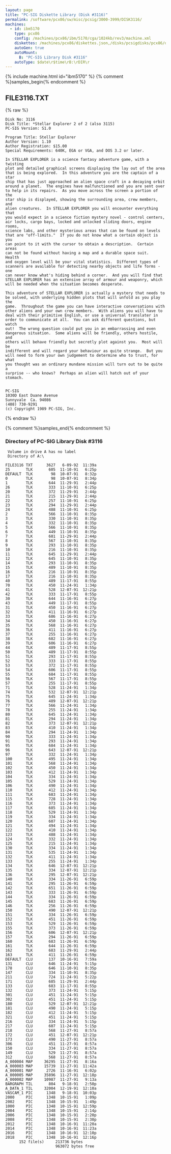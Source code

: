 ```yaml
---
layout: page
title: "PC-SIG Diskette Library (Disk #3116)"
permalink: /software/pcx86/sw/misc/pcsig/3000-3999/DISK3116/
machines:
  - id: ibm5170
    type: pcx86
    config: /machines/pcx86/ibm/5170/cga/1024kb/rev3/machine.xml
    diskettes: /machines/pcx86/diskettes.json,/disks/pcsigdisks/pcx86/diskettes.json
    autoGen: true
    autoMount:
      B: "PC-SIG Library Disk #3116"
    autoType: $date\r$time\rB:\rDIR\r
---
```


{% include machine.html id="ibm5170" %}
{% comment %}samples_begin{% endcomment %}

## FILE3116.TXT

{% raw %}
```
Disk No: 3116                                                           
Disk Title: *Stellar Explorer 2 of 2 (also 3115)                        
PC-SIG Version: S1.0                                                    
                                                                        
Program Title: Stellar Explorer                                         
Author Version: 1.10                                                    
Author Registration: $15.00                                             
Special Requirements: 640K, EGA or VGA, and DOS 3.2 or later.           
                                                                        
In STELLAR EXPLORER is a science fantasy adventure game, with a twisting
plot and detailed graphical screens displaying the lay out of the area  
that is being explored.  In this adventure you are the captain of a star
ship that has just approached an alien space craft in a decaying orbit  
around a planet.  The engines have malfunctioned and you are sent over  
to help in its repairs.  As you move across the screen a portion of the 
star ship is displayed, showing the surrounding area, crew members, and 
alien creatures.  In STELLAR EXPLORER you will encounter everything that
you would expect in a science fiction mystery novel - control centers,  
air locks, cargo bays, locked and unlocked sliding doors, engine rooms, 
science labs, and other mysterious areas that can be found on levels    
that are "off-limits."  If you do not know what a certain object is you 
can point to it with the cursor to obtain a description.  Certain areas 
can not be found without having a map and a durable space suit.  Health 
and oxygen level will be your vital statistics.  Different types of     
scanners are available for detecting nearby objects and life forms - one
can never know what's hiding behind a corner.  And you will find that   
STELLAR EXPLORER has an extensive array of armour and weaponry, which   
will be needed when the situation becomes desperate.                    
                                                                        
This adventure of STELLAR EXPLORER is actually a mystery that needs to  
be solved, with underlying hidden plots that will unfold as you play the
game.  Throughout the game you can have interactive conversations with  
other aliens and your own crew members.  With aliens you will have to   
deal with their primitive English, or use a universal translater in     
order to communicate at all.  You can ask different questions, but watch
out!  The wrong question could put you in an embarrassing and even      
dangerous situation.  Some aliens will be friendly, others hostile, and 
others will behave friendly but secretly plot against you.  Most will be
indifferent and will regard your behaviour as quite strange.  But you   
will need to form your own judgement to determine who to trust, for what
you thought was an ordinary mundane mission will turn out to be quite a 
surprise -- who knows?  Perhaps an alien will hatch out of your stomach.
                                                                        
                                                                        
PC-SIG                                                                  
1030D East Duane Avenue                                                 
Sunnyvale  Ca. 94086                                                    
(408) 730-9291                                                          
(c) Copyright 1989 PC-SIG, Inc.                                         
```
{% endraw %}

{% comment %}samples_end{% endcomment %}

### Directory of PC-SIG Library Disk #3116

     Volume in drive A has no label
     Directory of A:\

    FILE3116 TXT      3627   6-09-92  11:39a
    25       TLK       605  11-10-91   6:25p
    DEFAULT  TLK        98  10-07-91   8:32p
    0        TLK        98  10-07-91   8:34p
    1        TLK       644  11-29-91   2:44p
    26       TLK       333  11-10-91   6:25p
    20       TLK       372  11-29-91   2:44p
    21       TLK       215  11-29-91   2:44p
    22       TLK       257  11-10-91   6:25p
    23       TLK       294  11-29-91   2:44p
    24       TLK       488  11-10-91   6:25p
    2        TLK       566  11-10-91   8:35p
    3        TLK       330  11-10-91   8:35p
    4        TLK       332  11-10-91   8:35p
    5        TLK       566  11-10-91   8:35p
    6        TLK       449  11-10-91   8:35p
    7        TLK       681  11-29-91   2:44p
    8        TLK       567  11-10-91   8:35p
    9        TLK       293  11-10-91   8:35p
    10       TLK       216  11-10-91   8:35p
    11       TLK       645  11-29-91   2:44p
    12       TLK       645  11-10-91   8:35p
    14       TLK       293  11-10-91   8:35p
    15       TLK       489  11-10-91   8:35p
    16       TLK       216  11-10-91   8:35p
    17       TLK       216  11-10-91   8:35p
    40       TLK       489  11-17-91   8:55p
    70       TLK       450  11-24-91   1:34p
    41       TLK       528  12-07-91  12:21p
    42       TLK       333  11-17-91   8:55p
    30       TLK       644  11-16-91   6:27p
    43       TLK       449  11-17-91   8:55p
    31       TLK       450  11-16-91   6:27p
    32       TLK       411  11-16-91   6:27p
    33       TLK       686  11-16-91   6:27p
    34       TLK       450  11-16-91   6:27p
    35       TLK       568  11-16-91   6:27p
    36       TLK       411  11-16-91   6:27p
    37       TLK       255  11-16-91   6:27p
    38       TLK       682  11-16-91   6:27p
    39       TLK       606  11-16-91   6:27p
    44       TLK       489  11-17-91   8:55p
    50       TLK       489  11-17-91   8:55p
    51       TLK       293  11-17-91   8:55p
    52       TLK       333  11-17-91   8:55p
    53       TLK       372  11-17-91   8:55p
    54       TLK       606  11-17-91   8:55p
    55       TLK       684  11-17-91   8:55p
    56       TLK       567  11-17-91   8:55p
    57       TLK       255  11-17-91   8:55p
    71       TLK       528  11-24-91   1:34p
    74       TLK       532  12-07-91  12:21p
    75       TLK       645  11-24-91   1:34p
    76       TLK       489  12-07-91  12:21p
    77       TLK       566  11-24-91   1:34p
    78       TLK       255  11-24-91   1:34p
    80       TLK       645  11-24-91   1:34p
    81       TLK       294  11-24-91   1:34p
    82       TLK       373  12-07-91  12:21p
    83       TLK       410  11-24-91   1:34p
    84       TLK       294  11-24-91   1:34p
    90       TLK       333  11-24-91   1:34p
    91       TLK       293  11-24-91   1:34p
    95       TLK       684  11-24-91   1:34p
    96       TLK       643  12-07-91  12:21p
    97       TLK       332  11-24-91   1:34p
    100      TLK       495  11-24-91   1:34p
    101      TLK       568  11-24-91   1:34p
    102      TLK       450  11-24-91   1:34p
    103      TLK       412  11-24-91   1:34p
    104      TLK       334  11-24-91   1:34p
    105      TLK       529  11-24-91   1:34p
    106      TLK       490  11-24-91   1:34p
    110      TLK       412  11-24-91   1:34p
    111      TLK       683  11-24-91   1:34p
    115      TLK       728  11-24-91   1:34p
    116      TLK       373  11-24-91   1:34p
    117      TLK       685  11-24-91   1:34p
    118      TLK       529  11-24-91   1:34p
    119      TLK       334  11-24-91   1:34p
    120      TLK       607  11-24-91   1:34p
    121      TLK       494  11-24-91   1:34p
    122      TLK       410  11-24-91   1:34p
    123      TLK       488  11-24-91   1:34p
    124      TLK       332  11-24-91   1:34p
    125      TLK       215  11-24-91   1:34p
    130      TLK       334  11-24-91   1:34p
    131      TLK       535  11-24-91   1:34p
    132      TLK       411  11-24-91   1:34p
    133      TLK       255  11-24-91   1:34p
    134      TLK       646  12-07-91  12:21p
    135      TLK       334  12-07-91  12:21p
    136      TLK       295  12-07-91  12:21p
    140      TLK       334  11-26-91   6:59p
    141      TLK       295  11-26-91   6:59p
    142      TLK       651  11-26-91   6:59p
    143      TLK       333  11-26-91   6:59p
    144      TLK       334  11-26-91   6:59p
    145      TLK       683  11-26-91   6:59p
    146      TLK       256  11-26-91   6:59p
    150      TLK       490  12-07-91  12:21p
    151      TLK       334  11-26-91   6:59p
    152      TLK       451  11-26-91   6:59p
    153      TLK       529  11-26-91   6:59p
    155      TLK       373  11-26-91   6:59p
    156      TLK       606  12-07-91  12:21p
    157      TLK       294  11-26-91   6:59p
    160      TLK       683  11-26-91   6:59p
    161      TLK       644  11-26-91   6:59p
    162      TLK       683  11-29-91   2:44p
    163      TLK       411  11-26-91   6:59p
    DEFAULT  CLU       137  10-16-91   7:59a
    131      CLU       646  11-24-91   5:15p
    178      CLU       646  11-10-91   8:35p
    147      CLU       334  11-10-91   8:35p
    211      CLU       724  11-24-91   5:22p
    171      CLU       685  11-29-91   2:44p
    133      CLU       683  11-17-91   8:55p
    132      CLU       373  11-24-91   5:15p
    301      CLU       451  11-24-91   5:15p
    302      CLU       451  11-24-91   5:15p
    180      CLU       529  12-07-91  12:21p
    181      CLU       490  11-24-91   5:15p
    182      CLU       412  11-24-91   5:15p
    321      CLU       451  11-24-91   5:15p
    216      CLU       334  11-24-91   5:15p
    217      CLU       607  11-24-91   5:15p
    218      CLU       568  11-27-91   8:57a
    172      CLU       451  12-07-91  12:21p
    173      CLU       490  11-27-91   8:57a
    306      CLU       451  11-27-91   8:57a
    150      CLU       334  11-27-91   8:57a
    149      CLU       529  11-27-91   8:57a
    312      CLU       568  11-27-91   8:57a
    A_000004 MAP     36295  11-27-91   8:16a
    A_000003 MAP     15739  11-27-91  11:42a
    A_000001 MAP      2726  11-16-91   6:02p
    A_000005 MAP     35896  11-27-91  12:18p
    A_000002 MAP     10987  11-27-91   9:13a
    BARGRAPH TIL       804   9-18-91   2:50p
    A_DATA_1 TIL     32004  12-19-91  12:10a
    VASCAM_1 PIC      1348   9-18-91  10:03p
    2000     PIC      1348  10-15-91   1:09p
    2002     PIC      1348  10-15-91   1:49p
    1000     PIC      1348  10-15-91  12:59p
    2004     PIC      1348  10-15-91   2:14p
    2006     PIC      1348  10-15-91   2:20p
    2008     PIC      1348  10-15-91   2:30p
    2012     PIC      1348  10-16-91  11:20a
    2014     PIC      1348  10-16-91  11:23a
    2016     PIC      1348  10-16-91  12:10p
    2018     PIC      1348  10-16-91  12:16p
          152 file(s)     213736 bytes
                          963072 bytes free
